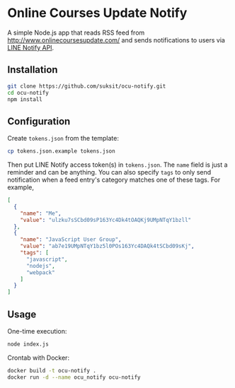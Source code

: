# Online Courses Update Notify

A simple Node.js app that reads RSS feed from http://www.onlinecoursesupdate.com/ and sends notifications to users via [LINE Notify API](https://notify-bot.line.me/doc/en/).

## Installation
```bash
git clone https://github.com/suksit/ocu-notify.git
cd ocu-notify
npm install
```

## Configuration
Create ```tokens.json``` from the template:
```bash
cp tokens.json.example tokens.json
```
Then put LINE Notify access token(s) in ```tokens.json```. The ```name``` field is just a reminder and can be anything. You can also specify ```tags``` to only send notification when a feed entry's category matches one of these tags. For example,

```json
[
  {
    "name": "Me",
    "value": "ulzku7sSCbd09sP163Yc4Dk4tOAQKj9UMpNTqY1bzll"
  },
  {
    "name": "JavaScript User Group",
    "value": "ab7e19UMpNTqY1bz5l0POs163Yc4DAQk4tSCbd09sKj",
    "tags": [
      "javascript",
      "nodejs",
      "webpack"
    ]
  }
]
```

## Usage
One-time execution:
```bash
node index.js
```
Crontab with Docker:
```bash
docker build -t ocu-notify .
docker run -d --name ocu_notify ocu-notify
